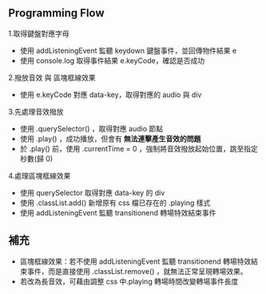## Programming Flow

1.取得鍵盤對應字母

- 使用 addListeningEvent 監聽 keydown 鍵盤事件，並回傳物件結果 e
- 使用 console.log 取得事件結果 e.keyCode，確認是否成功

2.撥放音效 與 區塊框線效果

- 使用 e.keyCode 對應 data-key，取得對應的 audio 與 div

3.先處理音效撥放

- 使用 .querySelector() ，取得對應 audio 節點
- 使用 .play() ，成功播放，但會有 **無法連擊產生音效的問題**
- 於 .play() 前，使用 .currentTime = 0 ，強制將音效撥放起始位置，跳至指定秒數(歸 0)

4.處理區塊框線效果

- 使用 querySelector 取得對應 data-key 的 div
- 使用 .classList.add() 新增原有 css 檔已存在的 .playing 樣式
- 使用 addListeningEvent 監聽 transitionend 轉場特效結束事件

## 補充

- 區塊框線效果：若不使用 addListeningEvent 監聽 transitionend 轉場特效結束事件，而是直接使用 .classList.remove() ，就無法正常呈現轉場效果。
- 若改為長音效，可藉由調整 css 中.playing 轉場時間改變轉場事件長度
